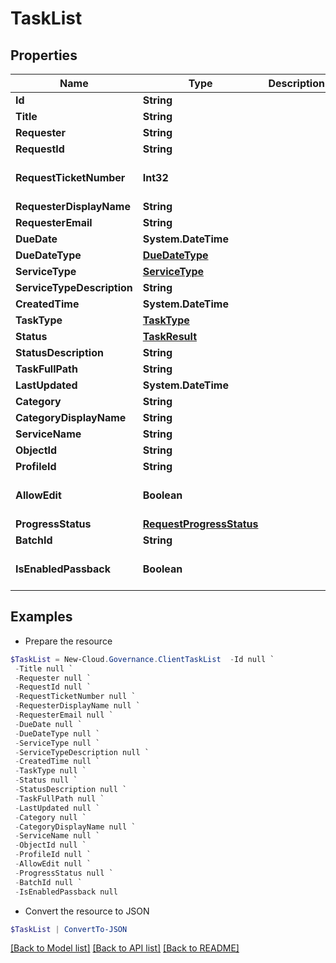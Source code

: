 # TaskList
## Properties

Name | Type | Description | Notes
------------ | ------------- | ------------- | -------------
**Id** | **String** |  | [optional] 
**Title** | **String** |  | [optional] 
**Requester** | **String** |  | [optional] 
**RequestId** | **String** |  | [optional] 
**RequestTicketNumber** | **Int32** |  | [optional] [default to 0]
**RequesterDisplayName** | **String** |  | [optional] 
**RequesterEmail** | **String** |  | [optional] 
**DueDate** | **System.DateTime** |  | [optional] 
**DueDateType** | [**DueDateType**](DueDateType.md) |  | [optional] 
**ServiceType** | [**ServiceType**](ServiceType.md) |  | [optional] 
**ServiceTypeDescription** | **String** |  | [optional] 
**CreatedTime** | **System.DateTime** |  | [optional] 
**TaskType** | [**TaskType**](TaskType.md) |  | [optional] 
**Status** | [**TaskResult**](TaskResult.md) |  | [optional] 
**StatusDescription** | **String** |  | [optional] 
**TaskFullPath** | **String** |  | [optional] 
**LastUpdated** | **System.DateTime** |  | [optional] 
**Category** | **String** |  | [optional] 
**CategoryDisplayName** | **String** |  | [optional] 
**ServiceName** | **String** |  | [optional] 
**ObjectId** | **String** |  | [optional] 
**ProfileId** | **String** |  | [optional] 
**AllowEdit** | **Boolean** |  | [optional] [default to $false]
**ProgressStatus** | [**RequestProgressStatus**](RequestProgressStatus.md) |  | [optional] 
**BatchId** | **String** |  | [optional] 
**IsEnabledPassback** | **Boolean** |  | [optional] [default to $false]

## Examples

- Prepare the resource
```powershell
$TaskList = New-Cloud.Governance.ClientTaskList  -Id null `
 -Title null `
 -Requester null `
 -RequestId null `
 -RequestTicketNumber null `
 -RequesterDisplayName null `
 -RequesterEmail null `
 -DueDate null `
 -DueDateType null `
 -ServiceType null `
 -ServiceTypeDescription null `
 -CreatedTime null `
 -TaskType null `
 -Status null `
 -StatusDescription null `
 -TaskFullPath null `
 -LastUpdated null `
 -Category null `
 -CategoryDisplayName null `
 -ServiceName null `
 -ObjectId null `
 -ProfileId null `
 -AllowEdit null `
 -ProgressStatus null `
 -BatchId null `
 -IsEnabledPassback null
```

- Convert the resource to JSON
```powershell
$TaskList | ConvertTo-JSON
```

[[Back to Model list]](../README.md#documentation-for-models) [[Back to API list]](../README.md#documentation-for-api-endpoints) [[Back to README]](../README.md)

